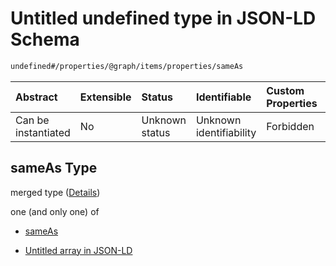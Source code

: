 # Untitled undefined type in JSON-LD Schema

```txt
undefined#/properties/@graph/items/properties/sameAs
```



| Abstract            | Extensible | Status         | Identifiable            | Custom Properties | Additional Properties | Access Restrictions | Defined In                                                                     |
| :------------------ | :--------- | :------------- | :---------------------- | :---------------- | :-------------------- | :------------------ | :----------------------------------------------------------------------------- |
| Can be instantiated | No         | Unknown status | Unknown identifiability | Forbidden         | Allowed               | none                | [ndl-isil.schema.json*](../../out/ndl-isil.schema.json "open original schema") |

## sameAs Type

merged type ([Details](ndl-isil-properties-json-ld-graph-organization-properties-sameas.md))

one (and only one) of

*   [sameAs](ndl-isil-properties-json-ld-graph-organization-properties-sameas-oneof-sameas.md "check type definition")

*   [Untitled array in JSON-LD](ndl-isil-properties-json-ld-graph-organization-properties-sameas-oneof-1.md "check type definition")
